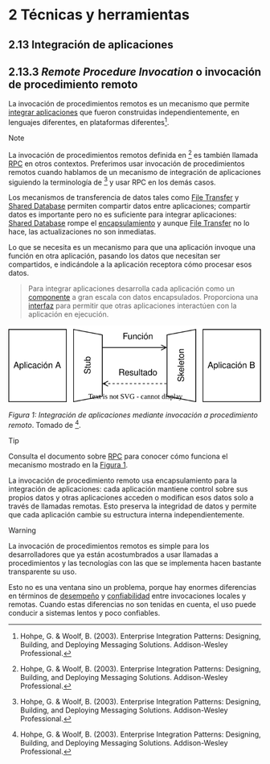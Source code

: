 # 2 Técnicas y herramientas

## 2.13 Integración de aplicaciones

## 2.13.3  *Remote Procedure Invocation* o invocación de procedimiento remoto

La invocación de procedimientos remotos es un mecanismo que permite [integrar
aplicaciones](./2_13_.Integracion_aplicaciones.md) que fueron construidas
independientemente, en lenguajes diferentes, en plataformas diferentes[^1].

<!-- cSpell:ignore Hohpe -->

[^1]: Hohpe, G. & Woolf, B. (2003). Enterprise Integration Patterns: Designing,
Building, and Deploying Messaging Solutions. Addison-Wesley Professional.

> [!NOTE]
> La invocación de procedimientos remotos definida en [^1] es también llamada
> [RPC](/4_Conceptos/4_RPC.md) en otros contextos. Preferimos usar invocación de
> procedimientos remotos cuando hablamos de un mecanismo de integración de
> aplicaciones siguiendo la terminología de [^1] y usar RPC en los demás
> casos.

Los mecanismos de transferencia de datos tales como [File
Transfer](./2_13_1_File_Transfer.md) y [Shared
Database](./2_13_2_Shared_Database.md) permiten compartir datos entre
aplicaciones; compartir datos es importante pero no es suficiente para integrar
aplicaciones: [Shared Database](./2_13_2_Shared_Database.md) rompe el
[encapsulamiento](/4_Conceptos/4_Encapsulamiento.md) y aunque [File
Transfer](./2_13_1_File_Transfer.md) no lo hace, las actualizaciones no son
inmediatas.

Lo que se necesita es un mecanismo para que una aplicación invoque
una función en otra aplicación, pasando los datos que necesitan ser compartidos,
e indicándole a la aplicación receptora cómo procesar esos datos.

> Para integrar aplicaciones desarrolla cada aplicación como un [componente](/4_Conceptos/4_Componente.md)
> a gran escala con datos encapsulados. Proporciona una
> [interfaz](/4_Conceptos/4_Interfaz.md) para permitir que otras aplicaciones
> interactúen con la aplicación en ejecución.

<span id="figura-1"/>

![Integración de aplicaciones mediante invocación a procedimiento remoto](/diagrams/Remote_Procedure_Invocation.svg)

*Figura 1: Integración de aplicaciones mediante invocación a procedimiento remoto*.
Tomado de [^1].

> [!TIP]
> Consulta el documento sobre [RPC](/4_Conceptos/4_RPC.md) para conocer cómo
> funciona el mecanismo mostrado en la [Figura 1](#figura-1).

La invocación de procedimiento remoto usa encapsulamiento para la integración de
aplicaciones: cada aplicación mantiene control sobre sus propios datos y otras
aplicaciones acceden o modifican esos datos solo a través de llamadas remotas.
Esto preserva la integridad de datos y permite que cada aplicación cambie su
estructura interna independientemente.

> [!WARNING]
> La invocación de procedimientos remotos es simple para los desarrolladores que
> ya están acostumbrados a usar llamadas a procedimientos y las tecnologías con
> las que se implementa hacen bastante transparente su uso.
>
> Esto no es una ventana sino un problema, porque hay enormes diferencias en
> términos de [desempeño](/4_Conceptos/4_Rendimiento.md) y
> [confiabilidad](/4_Conceptos/4_Disponibilidad.md) entre invocaciones locales y
> remotas. Cuando estas diferencias no son tenidas en cuenta, el uso puede
> conducir a sistemas lentos y poco confiables.
